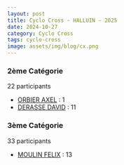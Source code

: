 ```yaml
---
layout: post
title: Cyclo Cross - HALLUIN - 2025
date: 2024-10-27
category: Cyclo Cross
tags: cyclo-cross
image: assets/img/blog/cx.png
---
```


### 2ème Catégorie
22 participants
- [ORBIER AXEL](https://teamspecializedlille.cc/coureurs/orbieraxel) : 1
- [DERASSE DAVID](https://teamspecializedlille.cc/coureurs/derassedavid) : 11

### 3ème Catégorie
33 participants
- [MOULIN FELIX](https://teamspecializedlille.cc/coureurs/moulinfelix) : 13
